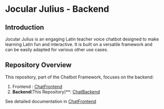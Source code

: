 # Jocular Julius - Backend

## Introduction

Jocular Julius is an engaging Latin teacher voice chatbot designed to make learning Latin fun and interactive. It is built on a versatile framework and can be easily adapted for various other use cases.

## Repository Overview

This repository, part of the Chatbot Framework, focuses on the backend:

1. Frontend : [ChatFrontend](https://github.com/LamayaGameDev/ChatFrontend)
2. **Backend**(This Repository)**: [ChatBackend](https://github.com/LamayaGameDev/ChatBackend)


See detailed documentation in [ChatFrontend](https://github.com/LamayaGameDev/ChatFrontend/edit/main/README.md)
